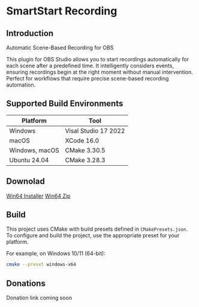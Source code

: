 # SmartStart Recording

## Introduction

Automatic Scene-Based Recording for OBS

This plugin for OBS Studio allows you to start recordings automatically for each scene after a predefined time. It intelligently considers events, ensuring recordings begin at the right moment without manual intervention. Perfect for workflows that require precise scene-based recording automation.

## Supported Build Environments

| Platform  | Tool   |
|-----------|--------|
| Windows   | Visal Studio 17 2022 |
| macOS     | XCode 16.0 |
| Windows, macOS  | CMake 3.30.5 |
| Ubuntu 24.04 | CMake 3.28.3 |

## Downolad

[Win64 Installer](https://github.com/Waldegger/smartstart_recording/blob/master/releases/smartstart_recording_win64_setup.exe)
[Win64 Zip](https://github.com/Waldegger/smartstart_recording/blob/master/releases/smartstart_recording_win64.zip)

## Build

This project uses CMake with build presets defined in `CMakePresets.json`.  
To configure and build the project, use the appropriate preset for your platform.  

For example, on Windows 10/11 (64-bit):  
```sh
cmake --preset windows-x64
```

## Donations

Donation link coming soon